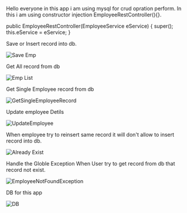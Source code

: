 Hello everyone in this app i am using mysql for crud opration perform.
In this i am using constructor injection EmployeeRestController(){}.

public EmployeeRestController(EmployeeService eService) {
		super();
		this.eService = eService;
	}


Save or Insert record into db.

![Save Emp](https://github.com/JavaDevKKT/employee-managment-app/assets/147974177/6ff722ed-14df-4391-8323-151624f48630)

Get All record from db 

![Emp List](https://github.com/JavaDevKKT/employee-managment-app/assets/147974177/92da097b-5cae-4ed6-b107-8274acb9b91d)

Get Single Employee record from db 

![GetSingleEmployeeRecord](https://github.com/JavaDevKKT/employee-managment-app/assets/147974177/bccb7bce-3317-44c2-bfdc-e06aa0ac7b43)

Update employee Detils

![UpdateEmployee](https://github.com/JavaDevKKT/employee-managment-app/assets/147974177/9f1686ae-3cd1-4e6f-a16e-b72180ac2598)

When employee try to reinsert same record it will don't allow to insert record into db.

![Already Exist](https://github.com/JavaDevKKT/employee-managment-app/assets/147974177/dfd55b52-dff6-47a8-a16b-5933e3479927)

Handle the Globle Exception When User try to get record from db that record not exist.

![EmployeeNotFoundException](https://github.com/JavaDevKKT/employee-managment-app/assets/147974177/4422382c-6f59-40aa-ab77-2f593552a64b)

DB for this app 

![DB](https://github.com/JavaDevKKT/employee-managment-app/assets/147974177/9735ccff-5cda-4782-9d51-4f919c5c3fdf)



